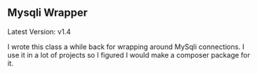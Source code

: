 ## Mysqli Wrapper

Latest Version: v1.4

I wrote this class a while back for wrapping around MySqli connections. I use it in a lot of projects so I figured I would make a composer package for it.

